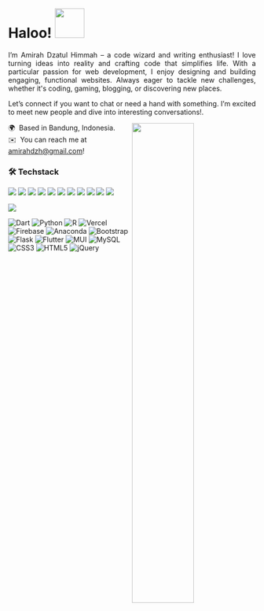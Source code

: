 <!-- ![banner](https://github.com/slvally/slvally/assets/133903731/b14e3dcd-4bd8-4d90-a11b-74be3e5461ee) -->

<h1 align="left">
  Haloo!
 <img src="https://media.tenor.com/RpXukdyagxsAAAAi/angry-fox.gif" width="60px"/>
<!--   <img src="https://media.tenor.com/YLOlmVlg304AAAAi/shiro-cute.gif" width="60px"/>  -->
</h1>

<!-- [![Typing SVG](https://readme-typing-svg.herokuapp.com/?lines=Hi+There!;Glad+to+See+You+Here!+👋)](https://git.io/typing-svg) -->
<!-- [![Typing SVG](https://readme-typing-svg.herokuapp.com?font=Fira+Code&pause=200&color=F7CB00&width=435&lines=Hi+There!;Glad+to+See+You+Here!+👋)](https://git.io/typing-svg) -->
<!-- [![Typing SVG](https://readme-typing-svg.herokuapp.com?font=Fira&color=F7CB00&width=435&lines=Hi+There!;Glad+to+See+You+Here!+👋)](https://git.io/typing-svg) -->

<p align="justify">I’m Amirah Dzatul Himmah – a code wizard and writing enthusiast! I love turning ideas into reality and crafting code that simplifies life. With a particular passion for web development, I enjoy designing and building engaging, functional websites. Always eager to tackle new challenges, whether it's coding, gaming, blogging, or discovering new places.<p>
<p align="justify">Let’s connect if you want to chat or need a hand with something. I’m excited to meet new people and dive into interesting conversations!.<p>

<!-- <img alt="" src="https://media.tenor.com/MYDG91HHJ-oAAAAC/vestia-zeta-hololive.gif" align="right"  width="50%" marginLeft="2em"/> -->
  <img alt="" src="https://media.tenor.com/Hyma91bpX1UAAAAC/no-game-no-life-ngnl.gif" align="right"  width="50%" marginLeft="3em"/>  
<!-- <img height="180em" src="https://github-readme-stats-eight-theta.vercel.app/api?username=rihitoRiku&show_icons=true&theme=vision-friendly-dark&include_all_commits=true&count_private=true" align="right"  width="50%" marginLeft="2em"/> -->
<!-- <img height="180em" src="https://github-readme-stats-eight-theta.vercel.app/api?username=rihitoRiku&show_icons=true&theme=dark&include_all_commits=true&count_private=true" align="right"  width="50%" marginLeft="2em"/> -->
<!-- <img alt="" src="https://media.tenor.com/Wm2_dA3yx4oAAAAd/%E3%83%A0%E3%83%BC%E3%83%8A-%E3%83%9B%E3%83%AD%E3%83%A9%E3%82%A4%E3%83%96.gif" align="right"  width="50%" marginLeft="2em"/> -->

🌍 &nbsp;Based in Bandung, Indonesia.\
✉️ &nbsp;You can reach me at amirahdzh@gmail.com!
<!-- 🖥️ &nbsp;See my portfolio at https://slvallyweb.vercel.app/ .\ -->

<!--
### 🌐 Socials

<p align="left">
  
[![LinkedIn](https://img.shields.io/badge/LinkedIn-%230077B5.svg?logo=linkedin&logoColor=white)](https://linkedin.com/in/muhammad-rafi-shidiq-b67122272) [![Instagram](https://img.shields.io/badge/Instagram-%230077B5.svg?logo=instagram&logoColor=white)](https://www.instagram.com/rihito.riku) [![Facebook](https://img.shields.io/badge/Facebook-%230077B5.svg?logo=facebook&logoColor=white)](https://www.facebook.com/rihitoRiku/)
<!-- <img src="{[BadgeURLHere](https://img.shields.io/badge/LinkedIn-0077B5?style=for-the-badge&logo=linkedin&logoColor=white)}" />
 
</p>
-->


### 🛠️ Techstack
<p align="left">
  
![](https://img.shields.io/badge/Code-JavaScript-informational?style=flat&color=informational&logo=javascript)
![](https://img.shields.io/badge/Code-React-informational?style=flat&color=informational&logo=react)
![](https://img.shields.io/badge/Code-TypeScript-informational?style=flat&color=informational)
![](https://img.shields.io/badge/Code-Node-informational?style=flat&color=informational&logo=node.js)
![](https://img.shields.io/badge/Code-Tailwind%20CSS-informational?style=flat&color=informational&logo=tailwind-css)
![](https://img.shields.io/badge/Code-Laravel-informational?style=flat&color=informational&logo=laravel)
![](https://img.shields.io/badge/Code-PHP-informational?style=flat&color=informational&logo=php)
![](https://img.shields.io/badge/Platform-Google%20Cloud-informational?style=flat&color=informational&logo=google-cloud)
![](https://img.shields.io/badge/Framework-Next.js-informational?style=flat&color=informational&logo=next.js)
![](https://img.shields.io/badge/Database-MongoDB-informational?style=flat&color=informational&logo=mongodb)
![](https://img.shields.io/badge/Framework-Express.js-informational?style=flat&color=informational&logo=express)
<!-- ![](https://img.shields.io/badge/ORM-Prisma-informational?style=flat&color=informational&logo=prisma) -->
<!-- ![](https://img.shields.io/badge/Platform-AWS-informational?style=flat&color=informational&logo=amazon-aws) -->
![](https://img.shields.io/badge/Design-Figma-informational?style=flat&color=informational&logo=figma)

</p>


![Dart](https://img.shields.io/badge/dart-%230175C2.svg?style=flat-square&logo=dart&logoColor=white) ![Python](https://img.shields.io/badge/python-3670A0?style=flat-square&logo=python&logoColor=ffdd54) ![R](https://img.shields.io/badge/r-%23276DC3.svg?style=flat-square&logo=r&logoColor=white) ![Vercel](https://img.shields.io/badge/vercel-%23000000.svg?style=flat-square&logo=vercel&logoColor=white) ![Firebase](https://img.shields.io/badge/firebase-%23039BE5.svg?style=flat-square&logo=firebase) ![Anaconda](https://img.shields.io/badge/Anaconda-%2344A833.svg?style=flat-square&logo=anaconda&logoColor=white) ![Bootstrap](https://img.shields.io/badge/bootstrap-%23563D7C.svg?style=flat-square&logo=bootstrap&logoColor=white) ![Flask](https://img.shields.io/badge/flask-%23000.svg?style=flat-square&logo=flask&logoColor=white) ![Flutter](https://img.shields.io/badge/Flutter-%2302569B.svg?style=flat-square&logo=Flutter&logoColor=white) ![MUI](https://img.shields.io/badge/MUI-%230081CB.svg?style=flat-square&logo=material-ui&logoColor=white) ![MySQL](https://img.shields.io/badge/mysql-%2300f.svg?style=flat-square&logo=mysql&logoColor=white) ![CSS3](https://img.shields.io/badge/css3-%231572B6.svg?style=flat-square&logo=css3&logoColor=white) ![HTML5](https://img.shields.io/badge/html5-%23E34F26.svg?style=flat-square&logo=html5&logoColor=white) ![jQuery](https://img.shields.io/badge/jquery-%230769AD.svg?style=flat-square&logo=jquery&logoColor=white)


<!-- # 📊 Statistics -->
<!--
<p align="start">
 <a href="https://github.com/darkRihito">
  <img height="180em" src="https://github-readme-stats-eight-theta.vercel.app/api?username=darkRihito&show_icons=true&theme=vision-friendly-dark&include_all_commits=true&count_private=true"/>
</a> 
  
<a href="https://github.com/rihitoRiku">
  <img height="180em" src="https://github-readme-stats-eight-theta.vercel.app/api?username=rihitoRiku&show_icons=true&theme=dark&include_all_commits=true&count_private=true"/>
</a> 
<a href="https://github.com/darkRihito">
  <img height="180em" src="https://github-readme-stats-eight-theta.vercel.app/api/top-langs/?username=darkRihito&layout=compact&langs_count=9&theme=dark"/>
</a>  

</p>
-->
<!-- <div><img width="80%" src="https://media.tenor.com/FDEUowEjV9oAAAAC/no-game-no-life-anime.gif"/></div> -->
<!--  <div><img width="80%" src="https://media.tenor.com/KwEWMvs2RhUAAAAC/oshi-no-ko-yaosobi.gif"/></div> -->
<!-- <div><img width="80%" src="https://github.com/slvally/slvally/blob/main/ezgif-5-1f7a137a3d.gif"/></div> -->
<!-- <div><img width="80%" src="https://media.tenor.com/IqqjXGYjtHYAAAAC/anime-pink-hair.gif"/></div> -->
<!-- ![image](https://github.com/slvally/slvally/assets/133903731/4a3c000f-a17f-4fba-8e6b-b41f3c85e473) -->


